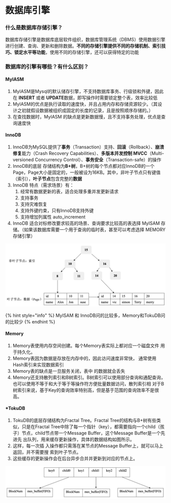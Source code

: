 # 数据库引擎



### 什么是数据库存储引擎？

数据库存储引擎是数据库底层软件组织，数据库管理系统（DBMS）使用数据引擎进行创建、查询、更新和删除数据。**不同的存储引擎提供不同的存储机制、索引技巧、锁定水平等功能**，使用不同的存储引擎，还可以获得特定的功能

### 数据库的引擎有哪些？有什么区别？

#### MyIASM

1. MyIASM是Mysql的默认储存引擎，不支持数据库事务、行级锁和外键，因此在 **INSERT** 或者 **UPDATE**数据，即写操作时需要锁定整个表，效率比较低
2. MyIASM的优点是执行读取的速度快，并且占用内存和存储资源较少。（其设计之初就假设数据被组织成固定的长度的记录，且是按照顺序存储的。）
3. 在查找数据时，MyIASM 的缺点是更新数据慢，且不支持事务处理，优点是查询速度快

#### InnoDB

1. InnoDB为MySQL提供了**事务**（Transaction）支持、**回滚**（Rollback）、**崩溃修复**能力（Crash Recovery Capabilities）、**多版本并发控制 MVCC**（Multi-versioned Concurrency Control）、**事务安全**（Transaction-safe）的操作
2. InnoDB的底层 存储结构为**B+树**，B+树的每个节点都对应InnoDB的一个Page，Page大小是固定的，一般被设为16KB。其中，非叶子节点只有键值（索引），**叶子节点**包含完整的**数据**
3. InnoDB 特点（需求场景）有：
   1. 经常有数据更新的表，适合处理多重并发更新请求
   2. 支持事务
   3. 支持灾难恢复
   4. 支持外键约束，只有InnoDB支持外键
   5. 支持增加列属性 auto\_increment
4. InnoDB 适合对标修改要求较高的场景、查询要求比较高的表选择 MyISAM 存储。（如果该数据库需要一个用于查询的临时表，甚至可以考虑选择 MEMORY 存储引擎）

![InnoDB B+ &#x6811;&#x7ED3;&#x6784;&#x4E00;&#x89C8;](../../../.gitbook/assets/dd2c2d713635e6737fbf759e542fe84.png)

{% hint style="info" %}
MyISAM 和 InnoDB问的比较多，Memory和TokuDB问的比较少
{% endhint %}

#### Memory

1. Memory表使用内存空间创建。每个Memory表实际上都对应一个磁盘文件 用于持久化。
2. Memory表因为数据是存放在内存中的，因此访问速度非常快， 通常使用Hash索引来实现数据索引
3. Memory表的缺点是一旦服务关闭，表中 的数据就会丢失
4. Memory还支持散列索引和B树索引。B树索引可以使用部分查询和通配查询，也可以使用不等于和大于等于等操作符方便批量数据访问，散列索引相 对于B树索引来说，基于Key的查询效率特别高，但是基于范围的查询效率不是很高。

#### \*TokuDB

1. TokuDB的底层存储结构为Fractal Tree。Fractal Tree的结构与B+树有些类似，只是在Fractal Tree中除了每一个指针（key），都需要指向一个child（孩 子）节点，child节点带一个Message Buffer，这个Message Buffer是一个先进先 出队列，用来缓存更新操作，具体的数据结构如图所示。
2. 这样，每一次插 入操作都只需落在某节点的Message Buffer上，就可以马上返回，并不需要搜 索到叶子节点。
3. 这些缓存的更新操作会在后台异步合并并更新到对应的节点上。

![Fractal Tree &#x7684;&#x6570;&#x636E;&#x7ED3;&#x6784;](../../../.gitbook/assets/e284de8b0b3e893c48ffa6eb14ece82.png)

>

